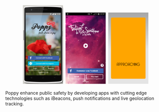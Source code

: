 <center>
<img style="width:25%; height:auto" class="im" src="../images/apps/01-home_connect.jpg">&nbsp;
<img style="width:25%; height:auto" class="im" src="../images/apps/Screenshot_2014-12-24-00-07-16.png">&nbsp;
<img style="width:25%; height:auto" class="im" src="../images/apps/Screenshot_2015-03-05-19-21-03.png">
</center>
<br>
Poppy enhance public safety by developing apps with cutting edge technologies such as iBeacons, push notifications and live geolocation tracking.
